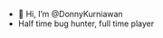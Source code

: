 - 👋 Hi, I’m @DonnyKurniawan
- Half time bug hunter, full time player

<!---
DonnyKurniawan/DonnyKurniawan is a ✨ special ✨ repository because its `README.md` (this file) appears on your GitHub profile.
You can click the Preview link to take a look at your changes.
--->
